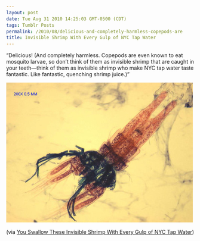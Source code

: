 ```yaml
---
layout: post
date: Tue Aug 31 2010 14:25:03 GMT-0500 (CDT)
tags: Tumblr Posts
permalink: /2010/08/delicious-and-completely-harmless-copepods-are
title: Invisible Shrimp With Every Gulp of NYC Tap Water
---
```


&ldquo;Delicious! (And completely harmless. Copepods are even known to eat mosquito larvae, so don&rsquo;t think of them as invisible shrimp that are caught in your teeth—think of them as invisible shrimp who make NYC tap water taste fantastic. Like fantastic, quenching shrimp juice.)&rdquo;

![](/public/assets/tumblr/tumblr_l8179rSjcp1qa4klho1_500.jpg)

(via [You Swallow These Invisible Shrimp With Every Gulp of NYC Tap Water](http://gizmodo.com/5626497/you-swallow-invisible-shrimp-with-every-gulp-of-nyc-tap-water?utm_source=feedburner&utm_medium=feed&utm_campaign=Feed%3A+gizmodo%2Ffull+%28Gizmodo%29&utm_content=Google+Reader))
